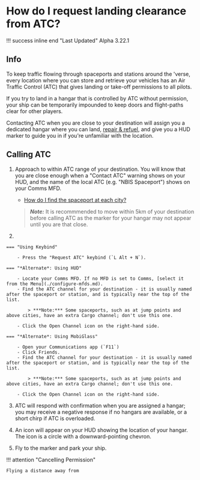# How do I request landing clearance from ATC?

!!! success inline end "Last Updated"
    Alpha 3.22.1

## Info

To keep traffic flowing through spaceports and stations around the 'verse, every location where you can store and retrieve your vehicles has an Air Traffic Control (ATC) that gives landing or take-off permissions to all pilots.

If you try to land in a hangar that is controlled by ATC without permission, your ship can be temporarily impounded to keep doors and flight-paths clear for other players.

Contacting ATC when you are close to your destination will assign you a dedicated hangar where you can land, [repair & refuel](./refuel-repair.md), and give you a HUD  marker to guide you in if you're unfamiliar with the location.

## Calling ATC

1. Approach to within ATC range of your destination. You will know that you are close enough when a "Contact ATC" warning shows on your HUD, and the name of the local ATC (e.g. "NBIS Spaceport") shows on your Comms MFD.

    - [How do I find the spaceport at each city?](../navigation/find-spaceport.md)

    > ***Note:*** It is recommmended to move within 5km of your destination before calling ATC as the marker for your hangar may not appear until you are that close.

2. 

    === "Using Keybind"

        - Press the "Request ATC" keybind (`L Alt + N`).

    === "*Alternate*: Using HUD"

        - Locate your Comms MFD. If no MFD is set to Comms, [select it from the Menu](./configure-mfds.md).
        - Find the ATC channel for your destination - it is usually named after the spaceport or station, and is typically near the top of the list.

            > ***Note:*** Some spaceports, such as at jump points and above cities, have an extra Cargo channel; don't use this one.
        
        - Click the Open Channel icon on the right-hand side.

    === "*Alternate*: Using MobiGlass"

        - Open your Communications app (`F11`)
        - Click Friends.
        - Find the ATC channel for your destination - it is usually named after the spaceport or station, and is typically near the top of the list.

            > ***Note:*** Some spaceports, such as at jump points and above cities, have an extra Cargo channel; don't use this one.

        - Click the Open Channel icon on the right-hand side.

3. ATC will respond with confirmation when you are assigned a hangar; you may receive a negative response if no hangars are available, or a short chirp if ATC is overloaded.

4. An icon will appear on your HUD showing the location of your hangar. The icon is a circle with a downward-pointing chevron.

5. Fly to the marker and park your ship.

!!! attention "Cancelling Permission"

    Flying a distance away from 